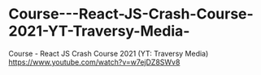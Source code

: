 # Course---React-JS-Crash-Course-2021-YT-Traversy-Media-
Course - React JS Crash Course 2021 (YT: Traversy Media)
https://www.youtube.com/watch?v=w7ejDZ8SWv8
